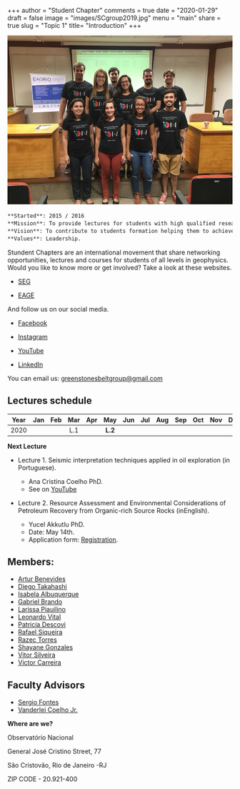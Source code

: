 +++
author = "Student Chapter"
comments = true
date = "2020-01-29"
draft = false
image = "images/SCgroup2019.jpg"
menu = "main"
share = true
slug = "Topic 1"
title= "Introduction"
+++

![The National Observatory Green Stone Belt](images/SCgroup2019.jpg)


```bash
**Started**: 2015 / 2016
**Mission**: To provide lectures for students with high qualified researchers and professionals among all fields of geophysics.
**Vision**: To contribute to students formation helping them to achieve their professional goals. 
**Values**: Leadership. 
```

Stundent Chapters are an international movement that share networking opportunities, lectures and courses for students of all levels in geophysics. Would you like to know more or get involved? Take a look at these websites.

* [SEG](https://seg.org/Education/Student-Early-Career/Student-Chapters/Student-Chapter-Details)

* [EAGE](https://www.eage.org/en/about-eage/local-chapters)

And follow us on our social media.

* [Facebook](https://www.facebook.com/ONcapituloestudantil/?eid=ARADDmvXWpfzlAz8fuinnxkbqLosZyMj8Ev9vGS1p1r_GXLO6SSjefbD0Vyy7BIiTj6v8iP_nzBIISIg)

* [Instagram](https://instagram.com/oncapituloestudantil?igshid=4utqmi98fmsf)

* [YouTube](https://www.youtube.com/channel/UCMMoLqi2N2NDKXP9b-nkjFw)

* [LinkedIn](https://www.linkedin.com/in/oncapituloestudantil)


You can email us: greenstonesbeltgroup@gmail.com


## Lectures schedule

Year      | Jan   |   Feb|   Mar|   Apr|   May|   Jun|  Jul|   Aug|   Sep|   Oct|   Nov| Dec
----------|:-----:|:----:|:----:|:----:|:----:|:----:|:---:|:----:|:----:|:----:|:----:|:----:
2020      |       |      |L.1   |      | **L.2**|      |     |      |      |      |      |


**Next Lecture**

* Lecture 1. Seismic interpretation techniques applied in oil exploration (in Portuguese).
	* Ana Cristina Coelho PhD.
	* See on [YouTube](https://www.youtube.com/watch?v=fmeP00DsJsc)

* Lecture 2. Resource Assessment and Environmental Considerations of Petroleum Recovery from Organic-rich Source Rocks (inEnglish).
	* Yucel Akkutlu PhD.
	* Date: May 14th.
	* Application form: [Registration](https://forms.gle/jEfpiGuxD68wrHk1A). 


## Members:

* [Artur Benevides](http://lattes.cnpq.br/7097271152547438)
* [Diego Takahashi](http://lattes.cnpq.br/4939493474727725)
* [Isabela Albuquerque](http://lattes.cnpq.br/3423492683662305)
* [Gabriel Brando](http://lattes.cnpq.br/3219086310209514)
* [Larissa Piauilino](http://lattes.cnpq.br/8427378352823905)
* [Leonardo Vital](http://lattes.cnpq.br/3155435296388448)
* [Patricia Descovi](http://lattes.cnpq.br/5236383391725164)
* [Rafael Siqueira](http://lattes.cnpq.br/8772038626062115)
* [Razec Torres](http://lattes.cnpq.br/6070226133252234)
* [Shayane Gonzales](http://lattes.cnpq.br/5954916221599872)
* [Vitor Silveira](http://lattes.cnpq.br/6212331756825049)
* [Victor Carreira](http://lattes.cnpq.br/9663791782095105)

## Faculty Advisors
* [Sergio Fontes](http://lattes.cnpq.br/8537150955145617)
* [Vanderlei Coelho Jr.](http://lattes.cnpq.br/4332841435949533)

**Where are we?**

Observatório Nacional

General José Cristino Street, 77

São Cristovão, Rio de Janeiro -RJ

ZIP CODE -  20.921-400
